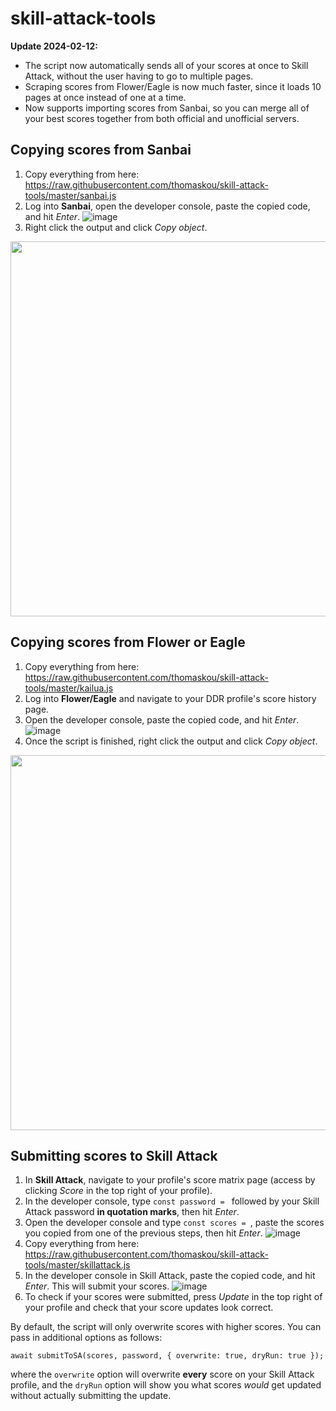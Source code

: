 # skill-attack-tools

**Update 2024-02-12:**
* The script now automatically sends all of your scores at once to Skill Attack, without the user having to go to multiple pages.
* Scraping scores from Flower/Eagle is now much faster, since it loads 10 pages at once instead of one at a time.
* Now supports importing scores from Sanbai, so you can merge all of your best scores together from both official and unofficial servers.

## Copying scores from Sanbai

1. Copy everything from here: https://raw.githubusercontent.com/thomaskou/skill-attack-tools/master/sanbai.js
2. Log into **Sanbai**, open the developer console, paste the copied code, and hit *Enter*.
![image](https://github.com/thomaskou/skill-attack-tools/assets/25218060/6ea5fa47-f9b6-438f-9abf-39bcd99db0ec)
3. Right click the output and click *Copy object*.
<img src="https://github.com/thomaskou/skill-attack-tools/assets/25218060/48c5cc3c-8b26-467e-9d3b-0e3cb0a0247b" style="width:600px;"/>

## Copying scores from Flower or Eagle

1. Copy everything from here: https://raw.githubusercontent.com/thomaskou/skill-attack-tools/master/kailua.js
2. Log into **Flower/Eagle** and navigate to your DDR profile's score history page.
3. Open the developer console, paste the copied code, and hit *Enter*.
![image](https://github.com/thomaskou/skill-attack-tools/assets/25218060/46ce4fc5-cd3f-4486-aab2-90b9415237f3)
4. Once the script is finished, right click the output and click *Copy object*.
<img src="https://github.com/thomaskou/skill-attack-tools/assets/25218060/c0b1b551-3b5c-413e-9a67-771d6a52243b" style="width:600px;"/>

## Submitting scores to Skill Attack

1. In **Skill Attack**, navigate to your profile's score matrix page (access by clicking *Score* in the top right of your profile).
2. In the developer console, type `const password = ` followed by your Skill Attack password **in quotation marks**, then hit *Enter*.
3. Open the developer console and type `const scores = `, paste the scores you copied from one of the previous steps, then hit *Enter*.
![image](https://github.com/thomaskou/skill-attack-tools/assets/25218060/2b388fe1-34b4-4cc9-8d48-7b8e003d501e)
4. Copy everything from here: https://raw.githubusercontent.com/thomaskou/skill-attack-tools/master/skillattack.js
5. In the developer console in Skill Attack, paste the copied code, and hit *Enter*. This will submit your scores.
![image](https://github.com/thomaskou/skill-attack-tools/assets/25218060/d08cad70-5e12-4273-8d58-c71c865e40c7)
6. To check if your scores were submitted, press *Update* in the top right of your profile and check that your score updates look correct.

By default, the script will only overwrite scores with higher scores. You can pass in additional options as follows:
```
await submitToSA(scores, password, { overwrite: true, dryRun: true });
```
where the `overwrite` option will overwrite **every** score on your Skill Attack profile, and the `dryRun` option will show you what scores *would* get updated without actually submitting the update.
